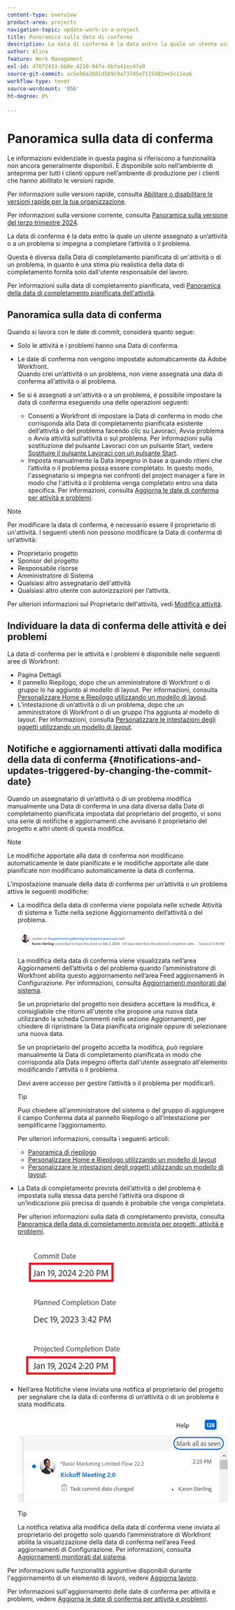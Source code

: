```yaml
---
content-type: overview
product-area: projects
navigation-topic: update-work-in-a-project
title: Panoramica sulla data di conferma
description: La data di conferma è la data entro la quale un utente assegnato a un’attività o a un problema si impegna a completare l’attività o il problema. Questa è diversa dalla Data di completamento pianificata, in quanto è una stima più realistica della data di completamento fornita dall’utente che è direttamente responsabile del lavoro.
author: Alina
feature: Work Management
exl-id: 47072433-bb8e-4210-947a-8bfa41ec47a9
source-git-commit: ac5e56a2881d589c9a737d5e7115d82ee5c11ea6
workflow-type: tm+mt
source-wordcount: '956'
ht-degree: 0%

---
```


# Panoramica sulla data di conferma

<span class="preview">Le informazioni evidenziate in questa pagina si riferiscono a funzionalità non ancora generalmente disponibili. È disponibile solo nell’ambiente di anteprima per tutti i clienti oppure nell’ambiente di produzione per i clienti che hanno abilitato le versioni rapide.</span>

<span class="preview">Per informazioni sulle versioni rapide, consulta [Abilitare o disabilitare le versioni rapide per la tua organizzazione](/help/quicksilver/administration-and-setup/set-up-workfront/configure-system-defaults/enable-fast-release-process.md).</span>

<span class="preview">Per informazioni sulla versione corrente, consulta [Panoramica sulla versione del terzo trimestre 2024](/help/quicksilver/product-announcements/product-releases/24-q3-release-activity/24-q3-release-overview.md).</span>

La data di conferma è la data entro la quale un utente assegnato a un’attività o a un problema si impegna a completare l’attività o il problema.

Questa è diversa dalla Data di completamento pianificata di un&#39;attività o di un problema, in quanto è una stima più realistica della data di completamento fornita solo dall&#39;utente responsabile del lavoro.

Per informazioni sulla data di completamento pianificata, vedi [Panoramica della data di completamento pianificata dell&#39;attività](../../../manage-work/tasks/task-information/task-planned-completion-date.md).

## Panoramica sulla data di conferma

Quando si lavora con le date di commit, considera quanto segue:

* Solo le attività e i problemi hanno una Data di conferma.
* Le date di conferma non vengono impostate automaticamente da Adobe Workfront.\
  Quando crei un’attività o un problema, non viene assegnata una data di conferma all’attività o al problema.
* Se si è assegnati a un&#39;attività o a un problema, è possibile impostare la data di conferma eseguendo una delle operazioni seguenti:

   * Consenti a Workfront di impostare la Data di conferma in modo che corrisponda alla Data di completamento pianificata esistente dell’attività o del problema facendo clic su Lavoraci, Avvia problema o Avvia attività sull’attività o sul problema. Per informazioni sulla sostituzione del pulsante Lavoraci con un pulsante Start, vedere  [Sostituire il pulsante Lavoraci con un pulsante Start](../../../people-teams-and-groups/create-and-manage-teams/work-on-it-button-to-start-button.md).
   * Imposta manualmente la Data impegno in base a quando ritieni che l’attività o il problema possa essere completato. In questo modo, l&#39;assegnatario si impegna nei confronti del project manager a fare in modo che l&#39;attività o il problema venga completato entro una data specifica.
Per informazioni, consulta [Aggiorna le date di conferma per attività e problemi](/help/quicksilver/manage-work/projects/updating-work-in-a-project/update-commit-date-on-tasks-and-issues.md).

>[!NOTE]
>
>Per modificare la data di conferma, è necessario essere il proprietario di un&#39;attività. I seguenti utenti non possono modificare la Data di conferma di un’attività:
>
>* Proprietario progetto
>* Sponsor del progetto
>* Responsabile risorse
>* Amministratore di Sistema
>* Qualsiasi altro assegnatario dell&#39;attività
>* Qualsiasi altro utente con autorizzazioni per l’attività.
>
>Per ulteriori informazioni sul Proprietario dell&#39;attività, vedi [Modifica attività](../../../manage-work/tasks/manage-tasks/edit-tasks.md).

## Individuare la data di conferma delle attività e dei problemi

La data di conferma per le attività e i problemi è disponibile nelle seguenti aree di Workfront:

* Pagina Dettagli
* Il pannello Riepilogo, dopo che un amministratore di Workfront o di gruppo lo ha aggiunto al modello di layout. Per informazioni, consulta [Personalizzare Home e Riepilogo utilizzando un modello di layout](/help/quicksilver/administration-and-setup/customize-workfront/use-layout-templates/customize-home-summary-layout-template.md).
* <span class="preview">L’intestazione di un’attività o di un problema, dopo che un amministratore di Workfront o di un gruppo l’ha aggiunta al modello di layout. Per informazioni, consulta [Personalizzare le intestazioni degli oggetti utilizzando un modello di layout](/help/quicksilver/administration-and-setup/customize-workfront/use-layout-templates/customize-object-headers.md). </span>

## Notifiche e aggiornamenti attivati dalla modifica della data di conferma {#notifications-and-updates-triggered-by-changing-the-commit-date}

Quando un assegnatario di un’attività o di un problema modifica manualmente una Data di conferma in una data diversa dalla Data di completamento pianificata impostata dal proprietario del progetto, vi sono una serie di notifiche e aggiornamenti che avvisano il proprietario del progetto e altri utenti di questa modifica.

>[!NOTE]
>
>Le modifiche apportate alla data di conferma non modificano automaticamente le date pianificate e le modifiche apportate alle date pianificate non modificano automaticamente la data di conferma.

L’impostazione manuale della data di conferma per un’attività o un problema attiva le seguenti modifiche:

* La modifica della data di conferma viene popolata nelle schede Attività di sistema e Tutte nella sezione Aggiornamento dell’attività o del problema.

  ![](assets/project-owner-notification-update-stream-that-commit-date-affects-project-timeline.png)

  La modifica della data di conferma viene visualizzata nell’area Aggiornamenti dell’attività o del problema quando l’amministratore di Workfront abilita questo aggiornamento nell’area Feed aggiornamenti in Configurazione. Per informazioni, consulta [Aggiornamenti monitorati dal sistema](../../../administration-and-setup/set-up-workfront/system-tracked-update-feeds/system-tracked-update-feeds.md).

  Se un proprietario del progetto non desidera accettare la modifica, è consigliabile che ritorni all&#39;utente che propone una nuova data utilizzando la scheda Commenti nella sezione Aggiornamenti, per chiedere di ripristinare la Data pianificata originale oppure di selezionare una nuova data.

  Se un proprietario del progetto accetta la modifica, può regolare manualmente la Data di completamento pianificata in modo che corrisponda alla Data impegno offerta dall&#39;utente assegnato all&#39;elemento modificando l&#39;attività o il problema.

  Devi avere accesso per gestire l’attività o il problema per modificarli.

  >[!TIP]
  >
  >Puoi chiedere all’amministratore del sistema o del gruppo di aggiungere il campo Conferma data al pannello Riepilogo o all’intestazione per semplificarne l’aggiornamento.
  >
  >Per ulteriori informazioni, consulta i seguenti articoli:
  >
  >* [Panoramica di riepilogo](/help/quicksilver/workfront-basics/the-new-workfront-experience/summary-overview.md)
  >* [Personalizzare Home e Riepilogo utilizzando un modello di layout](/help/quicksilver/administration-and-setup/customize-workfront/use-layout-templates/customize-home-summary-layout-template.md)
  >* [Personalizzare le intestazioni degli oggetti utilizzando un modello di layout](/help/quicksilver/administration-and-setup/customize-workfront/use-layout-templates/customize-object-headers.md).

<!--this is no longer possible: 
>[!NOTE]
>
>If you want to see how the timeline of the project is affected by accepting to change the Planned Completion Date of the task, click **Project Timeline**. This opens the task list where you can evaluate the date changes and the project timeline.
>
>
>![](assets/project-owner-notification-update-stream-that-commit-date-affects-project-timeline-highlighted-nwe-350x139.png)  >
>
-->


* La Data di completamento prevista dell’attività o del problema è impostata sulla stessa data perché l’attività ora dispone di un’indicazione più precisa di quando è probabile che venga completata.

  Per ulteriori informazioni sulla data di completamento prevista, consulta [Panoramica della data di completamento prevista per progetti, attività e problemi](../../../manage-work/projects/planning-a-project/project-projected-completion-date.md).

  ![](assets/task-projected-completion-date-in-details-highlighted-nwe-350x230.png)

* Nell’area Notifiche viene inviata una notifica al proprietario del progetto per segnalare che la data di conferma di un’attività o di un problema è stata modificata.

  ![](assets/in-product-notification-commit-date-changed-nwe-350x149.png)

  <!--
  <p data-mc-conditions="QuicksilverOrClassic.Draft mode">(NOTE: the tip below is actually wrong and the updates feeds should not control this setting, but at this time it does, according to this issue in Hub: https://hub.workfront.com/issue/61e1aa5e0002a186fdd0a73a10db0fc3/updates?email-source=comm</p>
  -->

  >[!TIP]
  >
  >La notifica relativa alla modifica della data di conferma viene inviata al proprietario del progetto solo quando l’amministratore di Workfront abilita la visualizzazione della data di conferma nell’area Feed aggiornamenti di Configurazione. Per informazioni, consulta [Aggiornamenti monitorati dal sistema](../../../administration-and-setup/set-up-workfront/system-tracked-update-feeds/system-tracked-update-feeds.md).

Per informazioni sulle funzionalità aggiuntive disponibili durante l&#39;aggiornamento di un elemento di lavoro, vedere  [Aggiorna lavoro](../../../workfront-basics/updating-work-items-and-viewing-updates/update-work.md).

Per informazioni sull&#39;aggiornamento delle date di conferma per attività e problemi, vedere [Aggiorna le date di conferma per attività e problemi](../../../manage-work/projects/updating-work-in-a-project/update-commit-date-on-tasks-and-issues.md).

<!--
<div data-mc-conditions="QuicksilverOrClassic.Draft mode">
<h2>Update Commit Dates on tasks and issues</h2>
<p>(NOTE: moved to its own article) </p>
<p>Updating the Commit Date is identical for tasks and issues.</p>
<ol>
<li value="1"> <p>Go to a task or issue that you are assigned to as the <strong>Task Owner</strong>.</p> <p>For more information about finding out who the Task Owner for an issue or task is, see the section <a href="../../../manage-work/tasks/manage-tasks/edit-tasks.md#assignments" class="MCXref xref">Edit tasks</a> in the article <a href="../../../manage-work/tasks/manage-tasks/edit-tasks.md" class="MCXref xref">Edit tasks</a>.</p> </li>
<li value="2"> <p>Click Work on it in the task or issue header</p> <p>Or</p> <p>Click <strong>Start Task</strong> or <strong>Start Issue</strong> if the Work on it button has been customized in your environment to indicate that you are now working on the work item. </p> <p>At this time, the Commit Date and the Planned Completion Date of the task or issue are the same.</p> </li>
<li value="3"> <p data-mc-conditions="QuicksilverOrClassic.Quicksilver">(Optional) If you clicked Start Task or Start Issue, click <strong>Undo</strong> in the lower-left corner of the screen. The Commit Date is removed. </p> <p>For information about replacing the Work On It button with a Start button, see <span href="../../../people-teams-and-groups/create-and-manage-teams/work-on-it-button-to-start-button.md"><a href="../../../people-teams-and-groups/create-and-manage-teams/work-on-it-button-to-start-button.md" class="MCXref xref">Replace the Work On It button with a Start button</a></span>.</p> <note type="tip">
The option to undo your selection to start your work is not available when you click
<span style="font-weight: bold;" data-mc-conditions="QuicksilverOrClassic.Quicksilver">Work on it</span>.
</note> </li>
<li value="4"> <p> Expand the <strong>This will be done by</strong> date picker, and select a new Commit Date.</p>
<div>
<div data-mc-conditions="QuicksilverOrClassic.Quicksilver">
<p>Click <strong>Updates</strong> in the left panel, then click the <strong>Start a new update</strong>><strong>Commit Date</strong></p>
<p>Or</p>
<p>Click <strong>Task Details</strong> or <strong>Issue Details</strong> in the left panel, then double click <strong>Commit Date</strong> and select a new date from calendar. </p>
</div>
<p>The Commit Date and the Planned Completion date are no longer the same.</p>
<p>Instead, the Commit Date and the Projected Completion Date of the task or issue become the same.</p>
<p>The changes are saved automatically.</p>
<p>The Project Owner is notified that you have suggested a new Commit Date for the task or issue and can, at this time, update the Planned Completion Date of the task or issue to match the Commit Date you suggested. For information about the notifications and updates that are triggered by this change, see the section <a href="#notifications-and-updates-triggered-by-changing-the-commit-date" class="MCXref xref">Notifications and updates triggered by changing the Commit Date</a> in this article.</p>
</div> </li>
</ol>
</div>
-->
